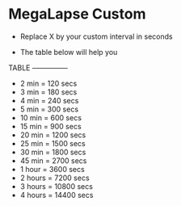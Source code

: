 MegaLapse Custom
=================

* Replace X by your custom interval in seconds

* The table below will help you

TABLE
—————

* 2 min = 120 secs
* 3 min = 180 secs
* 4 min = 240 secs
* 5 min = 300 secs
* 10 min = 600 secs
* 15 min = 900 secs
* 20 min = 1200 secs
* 25 min = 1500 secs
* 30 min = 1800 secs
* 45 min = 2700 secs
* 1 hour = 3600 secs
* 2 hours = 7200 secs
* 3 hours = 10800 secs
* 4 hours = 14400 secs
